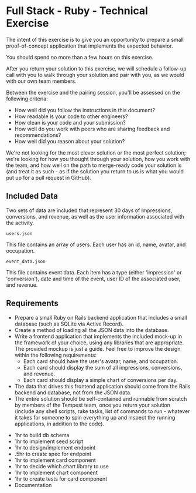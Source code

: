 # Full Stack - Ruby - Technical Exercise

The intent of this exercise is to give you an opportunity to prepare a small proof-of-concept application that implements the expected behavior.

You should spend no more than a few hours on this exercise.

After you return your solution to this exercise, we will schedule a follow-up call with you to walk through your solution and pair with you, as we would with our own team members.

Between the exercise and the pairing session, you'll be assessed on the following criteria:
* How well did you follow the instructions in this document?
* How readable is your code to other engineers?
* How clean is your code and your submission?
* How well do you work with peers who are sharing feedback and recommendations?
* How well did you reason about your solution?

We're not looking for the most clever solution or the most perfect solution; we're looking for how you thought through your solution, how you work with the team, and how well on the path to merge-ready code your solution is (and treat it as such - as if the solution you return to us is what you would put up for a pull request in GitHub).

## Included Data

Two sets of data are included that represent 30 days of impressions, conversions, and revenue, as well as the user information associated with the activity.

`users.json`

This file contains an array of users. Each user has an id, name, avatar, and occupation.

`event_data.json`

This file contains event data. Each item has a type (either 'impression' or 'conversion'), date and time of the event, user ID of the associated user, and revenue.

## Requirements

* Prepare a small Ruby on Rails backend application that includes a small database (such as SQLite via Active Record).
* Create a method of loading all the JSON data into the database.
* Write a frontend application that implements the included mock-up in the framework of your choice, using any libraries that are appropriate. The provided mockup is just a guide. Feel free to improve the design within the following requirements:
  * Each card should have the user's avatar, name, and occupation.
  * Each card should display the sum of all impressions, conversions, and revenue.
  * Each card should display a simple chart of conversions per day.
* The data that drives this frontend application should come from the Rails backend and database, not from the JSON data.
* The entire solution should be self-contained and runnable from scratch by members of the Tempest team, once you return your solution (include any shell scripts, rake tasks, list of commands to run - whatever it takes for someone to spin everything up and inspect the running applications, in addition to the code).



- 1hr to build db schema
- 1hr to implement seed script
- 1hr to design/implement endpoint
- .5hr to create spec for endpoint
- 1hr to implement card component
- 1hr to decide which chart library to use
- 1hr to implement chart component
- 1hr to create tests for card component
- Documentation